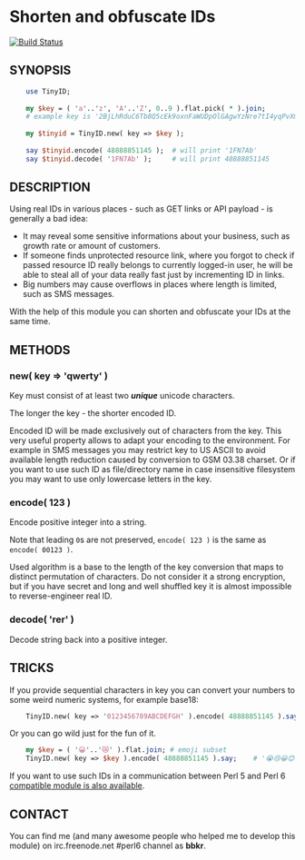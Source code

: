 # Shorten and obfuscate IDs

[![Build Status](https://travis-ci.org/bbkr/TinyID.svg?branch=master)](https://travis-ci.org/bbkr/TinyID)

## SYNOPSIS

```perl
    use TinyID;
    
    my $key = ( 'a'..'z', 'A'..'Z', 0..9 ).flat.pick( * ).join;
    # example key is '2BjLhRduC6Tb8Q5cEk9oxnFaWUDpOlGAgwYzNre7tI4yqPvXm0KSV1fJs3ZiHM'
    
    my $tinyid = TinyID.new( key => $key );
    
    say $tinyid.encode( 48888851145 );  # will print '1FN7Ab'
    say $tinyid.decode( '1FN7Ab' );     # will print 48888851145
```

## DESCRIPTION

Using real IDs in various places - such as GET links or API payload - is generally a bad idea:

* It may reveal some sensitive informations about your business, such as growth rate or amount of customers.
* If someone finds unprotected resource link, where you forgot to check if passed resource ID really belongs to currently logged-in user, he will be able to steal all of your data really fast just by incrementing ID in links.
* Big numbers may cause overflows in places where length is limited, such as SMS messages.

With the help of this module you can shorten and obfuscate your IDs at the same time.

## METHODS

### new( key => 'qwerty' )

Key must consist of at least two ***unique*** unicode characters.

The longer the key - the shorter encoded ID.

Encoded ID will be made exclusively out of characters from the key.
This very useful property allows to adapt your encoding to the environment.
For example in SMS messages you may restrict key to US ASCII to avoid available length reduction caused by conversion to GSM 03.38 charset.
Or if you want to use such ID as file/directory name in case insensitive filesystem you may want to use only lowercase letters in the key.

### encode( 123 )

Encode positive integer into a string.

Note that leading `0`s are not preserved, `encode( 123 )` is the same as `encode( 00123 )`.

Used algorithm is a base to the length of the key conversion that maps to distinct permutation of characters.
Do not consider it a strong encryption, but if you have secret and long and well shuffled key it is almost impossible to reverse-engineer real ID.

### decode( 'rer' )

Decode string back into a positive integer.

## TRICKS

If you provide sequential characters in key you can convert your numbers to some weird numeric systems, for example base18:

```perl
    TinyID.new( key => '0123456789ABCDEFGH' ).encode( 48888851145 ).say;    # '47F709HFF'
```

Or you can go wild just for the fun of it.

```perl
    my $key = ( '😀'..'😿' ).flat.join; # emoji subset
    TinyID.new( key => $key ).encode( 48888851145 ).say;    # '😭😢😀😊😫😉'
```

If you want to use such IDs in a communication between Perl 5 and Perl 6
[compatible module is also available](http://search.cpan.org/~bbkr/Integer-Tiny-0.3/lib/Integer/Tiny.pm).


## CONTACT

You can find me (and many awesome people who helped me to develop this module)
on irc.freenode.net #perl6 channel as **bbkr**.
